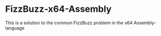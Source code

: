 # FizzBuzz-x64-Assembly
This is a solution to the common FizzBuzz problem in the x64 Assembly-language
